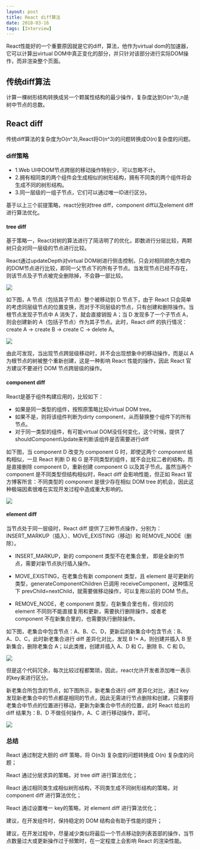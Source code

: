 ```yaml
---
layout: post
title: React diff算法
date: 2018-03-16
tags: [Interview]
---
```


React性能好的一个重要原因就是它的diff，算法，他作为virtual dom的加速器，它可以计算出virtual DOM中真正变化的部分，并只针对该部分进行实际DOM操作，而非渲染整个页面。

## 传统diff算法

计算一棵树形结构转换成另一个颗属性结构的最少操作，复杂度达到O(n^3),n是树中节点的总数。

## React diff

传统diff算法的复杂度为O(n^3),React将O(n^3)的问题转换成O(n)复杂度的问题。

### diff策略

- 1.Web UI中DOM节点跨层的移动操作特别少，可以忽略不计。
- 2.拥有相同类的两个组件会生成相似的树形结构，拥有不同类的两个组件将会生成不同的树形结构。
- 3.同一层级的一组子节点，它们可以通过唯一ID进行区分。

基于以上三个前提策略，react分别对tree diff，component diff以及element diff进行算法优化。

#### tree diff

基于策略一，React对树的算法进行了简洁明了的优化，即数进行分层比较，两颗树只会对同一层级的节点进行比较。

React通过updateDepth对virtual DOM树进行侧击控制，只会对相同颜色方框内的DOM节点进行比较，即同一父节点下的所有子节点。当发现节点已经不存在，则该节点及子节点被完全删除掉，不会静一部比较。

<img src="https://pic3.zhimg.com/80/0c08dbb6b1e0745780de4d208ad51d34_hd.jpg">

如下图，A 节点（包括其子节点）整个被移动到 D 节点下，由于 React 只会简单的考虑同层级节点的位置变换，而对于不同层级的节点，只有创建和删除操作。当根节点发现子节点中 A 消失了，就会直接销毁 A；当 D 发现多了一个子节点 A，则会创建新的 A（包括子节点）作为其子节点。此时，React diff 的执行情况：create A -> create B -> create C -> delete A。

<img src='https://pic3.zhimg.com/80/d712a73769688afe1ef1a055391d99ed_hd.jpg'>

由此可发现，当出现节点跨层级移动时，并不会出现想象中的移动操作，而是以 A 为根节点的树被整个重新创建，这是一种影响 React 性能的操作，因此 React 官方建议不要进行 DOM 节点跨层级的操作。

#### component diff

React是基于组件构建应用的，比较如下：

- 如果是同一类型的组件，按照原策略比较virtual DOM tree。
- 如果不是，则将该组件判断为dirty component，从而替换整个组件下的所有节点。
- 对于同一类型的组件，有可能virtual DOM没任何变化，这个时候，提供了shouldComponentUpdate来判断该组件是否需要进行diff

如下图，当 component D 改变为 component G 时，即使这两个 component 结构相似，一旦 React 判断 D 和 G 是不同类型的组件，就不会比较二者的结构，而是直接删除 component D，重新创建 component G 以及其子节点。虽然当两个 component 是不同类型但结构相似时，React diff 会影响性能，但正如 React 官方博客所言：不同类型的 component 是很少存在相似 DOM tree 的机会，因此这种极端因素很难在实现开发过程中造成重大影响的。

<img src='https://pic4.zhimg.com/80/52654992aba15fc90e2dac8b2387d0c4_hd.jpg'>

#### element diff

当节点处于同一层级时，React diff 提供了三种节点操作，分别为：INSERT_MARKUP（插入）、MOVE_EXISTING（移动）和 REMOVE_NODE（删除）。
 
- INSERT_MARKUP，新的 component 类型不在老集合里， 即是全新的节点，需要对新节点执行插入操作。

- MOVE_EXISTING，在老集合有新 component 类型，且 element 是可更新的类型，generateComponentChildren 已调用 receiveComponent，这种情况下 prevChild=nextChild，就需要做移动操作，可以复用以前的 DOM 节点。

- REMOVE_NODE，老 component 类型，在新集合里也有，但对应的 element 不同则不能直接复用和更新，需要执行删除操作，或者老 component 不在新集合里的，也需要执行删除操作。

如下图，老集合中包含节点：A、B、C、D，更新后的新集合中包含节点：B、A、D、C，此时新老集合进行 diff 差异化对比，发现 B != A，则创建并插入 B 至新集合，删除老集合 A；以此类推，创建并插入 A、D 和 C，删除 B、C 和 D。

<img src="https://pic3.zhimg.com/80/7541670c089b84c59b84e9438e92a8e9_hd.jpg">

但是这个代码冗余，每次比较过程都繁琐，因此，react允许开发者添加唯一表示的key来进行区分。

新老集合所包含的节点，如下图所示，新老集合进行 diff 差异化对比，通过 key 发现新老集合中的节点都是相同的节点，因此无需进行节点删除和创建，只需要将老集合中节点的位置进行移动，更新为新集合中节点的位置，此时 React 给出的 diff 结果为：B、D 不做任何操作，A、C 进行移动操作，即可。

<img src="https://pic3.zhimg.com/80/c0aa97d996de5e7f1069e97ca3accfeb_hd.jpg">


### 总结

React 通过制定大胆的 diff 策略，将 O(n3) 复杂度的问题转换成 O(n) 复杂度的问题；

React 通过分层求异的策略，对 tree diff 进行算法优化；

React 通过相同类生成相似树形结构，不同类生成不同树形结构的策略，对 component diff 进行算法优化；

React 通过设置唯一 key的策略，对 element diff 进行算法优化；

建议，在开发组件时，保持稳定的 DOM 结构会有助于性能的提升；

建议，在开发过程中，尽量减少类似将最后一个节点移动到列表首部的操作，当节点数量过大或更新操作过于频繁时，在一定程度上会影响 React 的渲染性能。